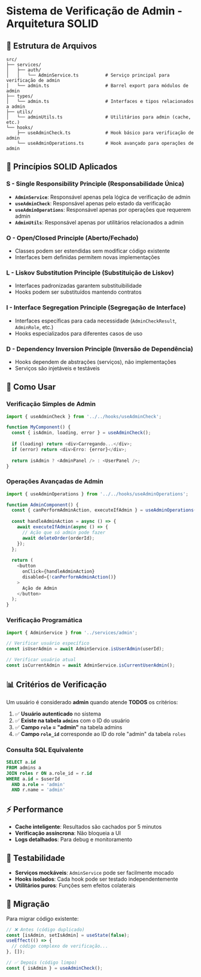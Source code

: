 # Sistema de Verificação de Admin - Arquitetura SOLID

## 📁 Estrutura de Arquivos

```
src/
├── services/
│   ├── auth/
│   │   └── AdminService.ts          # Serviço principal para verificação de admin
│   └── admin.ts                     # Barrel export para módulos de admin
├── types/
│   └── admin.ts                     # Interfaces e tipos relacionados a admin
├── utils/
│   └── adminUtils.ts                # Utilitários para admin (cache, etc.)
└── hooks/
    ├── useAdminCheck.ts             # Hook básico para verificação de admin
    └── useAdminOperations.ts        # Hook avançado para operações de admin
```

## 🎯 Princípios SOLID Aplicados

### **S - Single Responsibility Principle (Responsabilidade Única)**

- **`AdminService`**: Responsável apenas pela lógica de verificação de admin
- **`useAdminCheck`**: Responsável apenas pelo estado da verificação
- **`useAdminOperations`**: Responsável apenas por operações que requerem admin
- **`AdminUtils`**: Responsável apenas por utilitários relacionados a admin

### **O - Open/Closed Principle (Aberto/Fechado)**

- Classes podem ser estendidas sem modificar código existente
- Interfaces bem definidas permitem novas implementações

### **L - Liskov Substitution Principle (Substituição de Liskov)**

- Interfaces padronizadas garantem substituibilidade
- Hooks podem ser substituídos mantendo contratos

### **I - Interface Segregation Principle (Segregação de Interface)**

- Interfaces específicas para cada necessidade (`AdminCheckResult`, `AdminRole`, etc.)
- Hooks especializados para diferentes casos de uso

### **D - Dependency Inversion Principle (Inversão de Dependência)**

- Hooks dependem de abstrações (serviços), não implementações
- Serviços são injetáveis e testáveis

## 🔧 Como Usar

### **Verificação Simples de Admin**
```typescript
import { useAdminCheck } from '../../hooks/useAdminCheck';

function MyComponent() {
  const { isAdmin, loading, error } = useAdminCheck();
  
  if (loading) return <div>Carregando...</div>;
  if (error) return <div>Erro: {error}</div>;
  
  return isAdmin ? <AdminPanel /> : <UserPanel />;
}
```

### **Operações Avançadas de Admin**
```typescript
import { useAdminOperations } from '../../hooks/useAdminOperations';

function AdminComponent() {
  const { canPerformAdminAction, executeIfAdmin } = useAdminOperations();
  
  const handleAdminAction = async () => {
    await executeIfAdmin(async () => {
      // Ação que só admin pode fazer
      await deleteOrder(orderId);
    });
  };
  
  return (
    <button 
      onClick={handleAdminAction}
      disabled={!canPerformAdminAction()}
    >
      Ação de Admin
    </button>
  );
}
```

### **Verificação Programática**
```typescript
import { AdminService } from '../services/admin';

// Verificar usuário específico
const isUserAdmin = await AdminService.isUserAdmin(userId);

// Verificar usuário atual
const isCurrentAdmin = await AdminService.isCurrentUserAdmin();
```

## 📊 Critérios de Verificação

Um usuário é considerado **admin** quando atende **TODOS** os critérios:

1. ✅ **Usuário autenticado** no sistema
2. ✅ **Existe na tabela `admins`** com o ID do usuário
3. ✅ **Campo `role` = "admin"** na tabela admins
4. ✅ **Campo `role_id`** corresponde ao ID do role "admin" da tabela `roles`

### **Consulta SQL Equivalente**
```sql
SELECT a.id 
FROM admins a
JOIN roles r ON a.role_id = r.id
WHERE a.id = $userId 
  AND a.role = 'admin' 
  AND r.name = 'admin'
```

## ⚡ Performance

- **Cache inteligente**: Resultados são cachados por 5 minutos
- **Verificação assíncrona**: Não bloqueia a UI
- **Logs detalhados**: Para debug e monitoramento

## 🧪 Testabilidade

- **Serviços mockáveis**: `AdminService` pode ser facilmente mocado
- **Hooks isolados**: Cada hook pode ser testado independentemente
- **Utilitários puros**: Funções sem efeitos colaterais

## 🔄 Migração

Para migrar código existente:

```typescript
// ❌ Antes (código duplicado)
const [isAdmin, setIsAdmin] = useState(false);
useEffect(() => {
  // código complexo de verificação...
}, []);

// ✅ Depois (código limpo)
const { isAdmin } = useAdminCheck();
```
